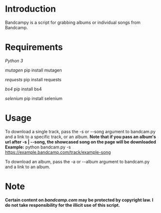 # Introduction

Bandcampy is a script for grabbing albums or individual songs from Bandcamp.

# Requirements

_Python 3_

_mutagen_
pip install mutagen

_requests_
pip install requests

_bs4_
pip install bs4

_selenium_
pip install selenium



# Usage

To download a single track, pass the -s or --song argument to bandcam.py and a link to a specific track, or an album.
**Note that if you pass an album's url after -s | --song, the showcased song on the page will be downloaded**  
**Example:**
python bandcam.py -s https://example.bandcamp.com/track/example-song

To download an album, pass the -a or --album argument to bandcam.py and a link to an album.

# Note

**Certain content on _bandcamp.com_ may be protected by copyright law. I do not take responsibility for the illicit use of this script.**
